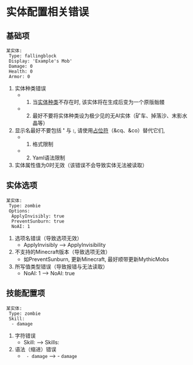 实体配置相关错误
===============

基础项
-----

```
某实体:
 Type: fallingblock
 Display: 'Example's Mob'
 Damage: 0
 Health: 0
 Armor: 0
```
1. 实体种类错误
    * 1. 当[实体种类](/实体/种类)不存在时, 该实体将在生成后变为一个原版骷髅
    * 2. 最好不要将实体种类设为极少见的无AI实体（矿车、掉落沙、末影水晶等）
2. 显示名最好不要包括 **'** 与 **:**, 请使用[占位符](/技能/占位符)（&cq、&co）替代它们,
    * 1. 格式限制
    * 2. Yaml语法限制
3. 实体属性值为0时无效（该错误不会导致实体无法被读取）

实体选项
------

```
某实体:
 Type: zombie
 Options:
  ApplyInvisibly: true
  PreventSunburn: true
  NoAI: 1
```
1. 选项名错误（导致选项无效）
    * ApplyInvisibly --> ApplyInvisibility
2. 不支持的Minecraft版本（导致选项无效）
    * 如PreventSunburn, 更新Minecraft, 最好顺带更新MythicMobs
3. 所写值类型错误（导致报错与无法读取）
    * NoAI: 1 --> NoAI: true

技能配置项
-----

```
某实体:
 Type: zombie
 Skill:
  - damage
```
1. 字符错误
    * Skill: --> Skills:
2. 语法（缩进）错误
    * ` - damage` --> - `damage`